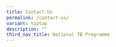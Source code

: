 ```yaml
---
title: Contact Us
permalink: /contact-us/
variant: tiptap
description: ""
third_nav_title: National TB Programme
---
```

